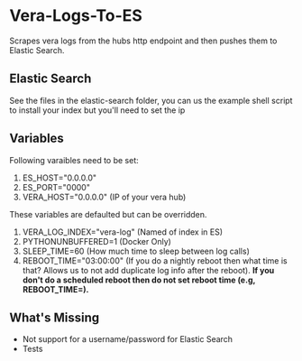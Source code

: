 # Vera-Logs-To-ES
Scrapes vera logs from the hubs http endpoint and then pushes them to Elastic Search.

## Elastic Search
See the files in the elastic-search folder, you can us the example shell script to install your index but you'll need to set the ip

## Variables
Following varaibles need to be set:

1. ES_HOST="0.0.0.0"
2. ES_PORT="0000"
3. VERA_HOST="0.0.0.0"         (IP of your vera hub)

These variables are defaulted but can be overridden.

1. VERA_LOG_INDEX="vera-log"   (Named of index in ES)
2. PYTHONUNBUFFERED=1          (Docker Only)
3. SLEEP_TIME=60               (How much time to sleep between log calls)
4. REBOOT_TIME="03:00:00"      (If you do a nightly reboot then what time is that? Allows us    to not add duplicate log info after the reboot).  **If you don't do a scheduled reboot then do not set reboot time (e.g, REBOOT_TIME=).**

## What's Missing
- Not support for a username/password for Elastic Search
- Tests